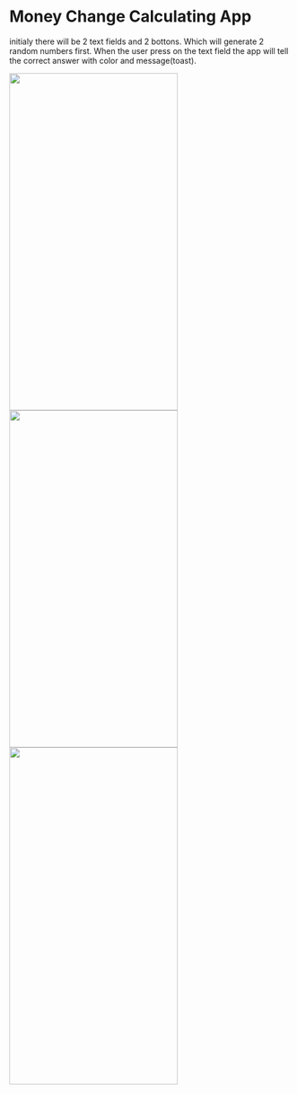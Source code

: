 # Money Change Calculating App

initialy there will be 2 text fields and 2 bottons. 
Which will generate 2 random numbers first.
When the user press on the text field the app will tell the correct answer with color and message(toast).


<img src="https://github.com/MohammedArmanKhan/ChangeCalculator/assets/56089884/8433aa35-a01f-4f4b-bde5-cbf1e33834af" width=300 height=600> <img src="https://github.com/MohammedArmanKhan/ChangeCalculator/assets/56089884/e21f695e-f2fa-4e63-806a-91c24dd604e1" width=300 height=600> <img src="https://github.com/MohammedArmanKhan/ChangeCalculator/assets/56089884/d9fb20d1-25ed-4eea-97e8-5f3fe662a1e1" width=300 height=600>
